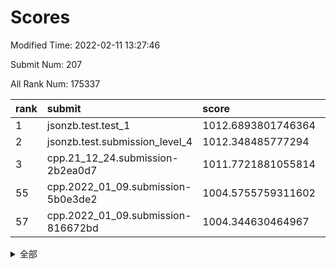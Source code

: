# Scores

Modified Time: 2022-02-11 13:27:46

Submit Num: 207

All Rank Num: 175337

| rank |               submit               |       score        |       sigma        | pk_num |
| :--- | :--------------------------------- | :----------------- | :----------------- | :----- |
| 1    | jsonzb.test.test_1                 | 1012.6893801746364 | 0.8234551561091288 | 3382   |
| 2    | jsonzb.test.submission_level_4     | 1012.348485777294  | 0.8086145135690767 | 3391   |
| 3    | cpp.21_12_24.submission-2b2ea0d7   | 1011.7721881055814 | 0.7654245569240377 | 3386   |
| 55   | cpp.2022_01_09.submission-5b0e3de2 | 1004.5755759311602 | 0.7219712273070568 | 3391   |
| 57   | cpp.2022_01_09.submission-816672bd | 1004.344630464967  | 0.719926405407224  | 3384   |


<details>
<summary>全部</summary>

| rank |                 submit                 |       score        |       sigma        | pk_num |
| :--- | :------------------------------------- | :----------------- | :----------------- | :----- |
| 1    | jsonzb.test.test_1                     | 1012.6893801746364 | 0.8234551561091288 | 3382   |
| 2    | jsonzb.test.submission_level_4         | 1012.348485777294  | 0.8086145135690767 | 3391   |
| 3    | cpp.21_12_24.submission-2b2ea0d7       | 1011.7721881055814 | 0.7654245569240377 | 3386   |
| 4    | gobigger.level_3.submission_level_3_28 | 1011.5231794279109 | 0.7990155493856987 | 3387   |
| 5    | gobigger.level_3.submission_level_3_36 | 1011.4835756126505 | 0.769883413578203  | 3393   |
| 6    | gobigger.level_3.submission_level_3_29 | 1011.3953923229643 | 0.7677903561555217 | 3388   |
| 7    | gobigger.level_3.submission_level_3_10 | 1011.2593169021973 | 0.7644275771625548 | 3388   |
| 8    | gobigger.level_3.submission_level_3_15 | 1010.978241877308  | 0.784462324466298  | 3387   |
| 9    | gobigger.level_3.submission_level_3_38 | 1010.9100092585063 | 0.7652402494202322 | 3384   |
| 10   | gobigger.level_3.submission_level_3_27 | 1010.8845979079196 | 0.777351903223699  | 3388   |
| 11   | gobigger.level_3.submission_level_3_43 | 1010.866563958061  | 0.7651930637065116 | 3387   |
| 12   | gobigger.level_3.submission_level_3_48 | 1010.8640385898294 | 0.7702839363026727 | 3386   |
| 13   | gobigger.level_3.submission_level_3_20 | 1010.8330645509338 | 0.7726166970789594 | 3382   |
| 14   | gobigger.level_3.submission_level_3_2  | 1010.6219554414672 | 0.7800611028189007 | 3383   |
| 15   | gobigger.level_3.submission_level_3_9  | 1010.5965556064012 | 0.7643907174188503 | 3390   |
| 16   | gobigger.level_3.submission_level_3_46 | 1010.5759889742948 | 0.7652214022645818 | 3387   |
| 17   | gobigger.level_3.submission_level_3_1  | 1010.5339594503791 | 0.7717792050257786 | 3390   |
| 18   | gobigger.level_3.submission_level_3_5  | 1010.5305794542014 | 0.7877300948662188 | 3389   |
| 19   | gobigger.level_3.submission_level_3_41 | 1010.4621589307826 | 0.7651259529818621 | 3389   |
| 20   | gobigger.level_3.submission_level_3_23 | 1010.3878949154381 | 0.7699535732808254 | 3388   |
| 21   | gobigger.level_3.submission_level_3_39 | 1010.3281339576213 | 0.7567145932761972 | 3388   |
| 22   | gobigger.level_3.submission_level_3_42 | 1010.322752947352  | 0.7675223646404257 | 3388   |
| 23   | gobigger.level_3.submission_level_3_21 | 1010.2058502706377 | 0.7716075471087037 | 3386   |
| 24   | gobigger.level_3.submission_level_3_11 | 1010.1771372058229 | 0.7519300583429362 | 3389   |
| 25   | gobigger.level_3.submission_level_3_45 | 1010.1350480760744 | 0.7705026686084262 | 3387   |
| 26   | gobigger.level_3.submission_level_3_8  | 1010.0649132213299 | 0.76028617747807   | 3390   |
| 27   | gobigger.level_3.submission_level_3_4  | 1010.0429255593235 | 0.758031305170339  | 3390   |
| 28   | gobigger.level_3.submission_level_3_26 | 1010.0159012339855 | 0.7751349970202286 | 3388   |
| 29   | gobigger.level_3.submission_level_3_24 | 1009.9648299831139 | 0.7504486614864895 | 3393   |
| 30   | gobigger.level_3.submission_level_3_25 | 1009.9531978415532 | 0.7719579350502174 | 3383   |
| 31   | gobigger.level_3.submission_level_3_12 | 1009.9226036362071 | 0.7597846838144576 | 3387   |
| 32   | gobigger.level_3.submission_level_3_32 | 1009.8943349119983 | 0.7936072388250911 | 3390   |
| 33   | gobigger.level_3.submission_level_3_6  | 1009.8293385878975 | 0.7681581966416494 | 3387   |
| 34   | gobigger.level_3.submission_level_3_3  | 1009.7889758276984 | 0.7475930608118935 | 3382   |
| 35   | gobigger.level_3.submission_level_3_16 | 1009.7438701310526 | 0.7492102033294584 | 3386   |
| 36   | gobigger.level_3.submission_level_3_33 | 1009.7135715571395 | 0.7559319502531067 | 3381   |
| 37   | gobigger.level_3.submission_level_3_0  | 1009.693101473     | 0.7927566418629998 | 3388   |
| 38   | gobigger.level_3.submission_level_3_35 | 1009.6784014362825 | 0.7578143465659704 | 3391   |
| 39   | gobigger.level_3.submission_level_3_19 | 1009.6175788175848 | 0.7626148923459248 | 3387   |
| 40   | gobigger.level_3.submission_level_3_13 | 1009.5817031441441 | 0.7393219076695579 | 3387   |
| 41   | gobigger.level_3.submission_level_3_31 | 1009.4921015915828 | 0.7605530993549662 | 3388   |
| 42   | gobigger.level_3.submission_level_3_37 | 1009.442908803121  | 0.723905107495073  | 3379   |
| 43   | gobigger.level_3.submission_level_3_47 | 1009.3885620503527 | 0.7484739857095275 | 3387   |
| 44   | gobigger.level_3.submission_level_3_30 | 1009.3617502100956 | 0.7523175969905039 | 3382   |
| 45   | gobigger.level_3.submission_level_3_40 | 1009.2393449555468 | 0.744884531116836  | 3392   |
| 46   | gobigger.level_3.submission_level_3_7  | 1009.2053315512072 | 0.7542762001078116 | 3389   |
| 47   | gobigger.level_3.submission_level_3_18 | 1009.1172718875889 | 0.7591966373844824 | 3393   |
| 48   | gobigger.level_3.submission_level_3_14 | 1008.9087863602114 | 0.7463181548231804 | 3382   |
| 49   | gobigger.level_3.submission_level_3_22 | 1008.8676766714223 | 0.7525630995898697 | 3384   |
| 50   | gobigger.level_3.submission_level_3_49 | 1008.7325250503798 | 0.7485145760492836 | 3385   |
| 51   | gobigger.level_3.submission_level_3_17 | 1008.3471981167895 | 0.7375087496977327 | 3389   |
| 52   | gobigger.level_3.submission_level_3_44 | 1008.1157305187111 | 0.739320241306377  | 3387   |
| 53   | gobigger.level_3.submission_level_3_34 | 1007.626026601769  | 0.7380724631383909 | 3392   |
| 54   | gobigger.level_1.submission_level_1_29 | 1004.9178916555952 | 0.7343676847079393 | 3388   |
| 55   | cpp.2022_01_09.submission-5b0e3de2     | 1004.5755759311602 | 0.7219712273070568 | 3391   |
| 56   | gobigger.level_1.submission_level_1_6  | 1004.4557197957656 | 0.7217326620825159 | 3394   |
| 57   | cpp.2022_01_09.submission-816672bd     | 1004.344630464967  | 0.719926405407224  | 3384   |
| 58   | gobigger.level_1.submission_level_1_34 | 1004.257200105206  | 0.7198959660095648 | 3384   |
| 59   | gobigger.level_1.submission_level_1_22 | 1004.2493509134656 | 0.7256083488799573 | 3387   |
| 60   | gobigger.level_1.submission_level_1_10 | 1004.2430430591284 | 0.7144979002560924 | 3385   |
| 61   | gobigger.level_1.submission_level_1_15 | 1004.2358342508505 | 0.7273860733924071 | 3383   |
| 62   | gobigger.level_1.submission_level_1_23 | 1004.1644120127213 | 0.712127240127709  | 3388   |
| 63   | gobigger.level_1.submission_level_1_1  | 1004.0268859432398 | 0.7129193814477978 | 3388   |
| 64   | gobigger.level_1.submission_level_1_26 | 1003.9561142356674 | 0.7256783302951355 | 3388   |
| 65   | gobigger.level_1.submission_level_1_46 | 1003.8433703386846 | 0.7208093220054153 | 3392   |
| 66   | gobigger.level_1.submission_level_1_33 | 1003.8116766484864 | 0.7186245569890818 | 3388   |
| 67   | gobigger.level_1.submission_level_1_21 | 1003.7943220153223 | 0.7319462938345515 | 3386   |
| 68   | gobigger.level_1.submission_level_1_38 | 1003.7888902677385 | 0.7266679322161209 | 3390   |
| 69   | gobigger.level_1.submission_level_1_43 | 1003.7691625387827 | 0.7129579465873634 | 3385   |
| 70   | gobigger.level_1.submission_level_1_4  | 1003.7329157645702 | 0.7275019245193002 | 3387   |
| 71   | gobigger.level_1.submission_level_1_2  | 1003.7068532820391 | 0.7111233002389215 | 3387   |
| 72   | gobigger.level_1.submission_level_1_18 | 1003.632212328396  | 0.7087307359822174 | 3398   |
| 73   | gobigger.level_1.submission_level_1_3  | 1003.616963306877  | 0.7089806421887476 | 3389   |
| 74   | gobigger.level_1.submission_level_1_39 | 1003.5878083864656 | 0.7123656041933084 | 3387   |
| 75   | gobigger.level_1.submission_level_1_35 | 1003.4992870471766 | 0.7227700936362703 | 3389   |
| 76   | gobigger.level_1.submission_level_1_14 | 1003.400164720756  | 0.7140715552717115 | 3391   |
| 77   | gobigger.level_1.submission_level_1_31 | 1003.3522472055582 | 0.7182964034499096 | 3392   |
| 78   | gobigger.level_1.submission_level_1_42 | 1003.3433057083266 | 0.7249109452213982 | 3390   |
| 79   | gobigger.level_1.submission_level_1_47 | 1003.3373930970318 | 0.7327501215179429 | 3385   |
| 80   | gobigger.level_1.submission_level_1_20 | 1003.2638655786665 | 0.7272670438691674 | 3386   |
| 81   | gobigger.level_1.submission_level_1_0  | 1003.1685788352144 | 0.7264465681493584 | 3380   |
| 82   | gobigger.level_1.submission_level_1_17 | 1003.1508312733976 | 0.7087766578811263 | 3390   |
| 83   | gobigger.level_1.submission_level_1_27 | 1003.0761446138965 | 0.7190248680325237 | 3387   |
| 84   | gobigger.level_1.submission_level_1_49 | 1003.0586352028673 | 0.7136658274828045 | 3393   |
| 85   | gobigger.level_1.submission_level_1_9  | 1003.0030650814866 | 0.722304162448323  | 3387   |
| 86   | gobigger.level_1.submission_level_1_16 | 1002.9810013329402 | 0.7101545616886513 | 3387   |
| 87   | gobigger.level_1.submission_level_1_30 | 1002.956783210514  | 0.7082618151067409 | 3392   |
| 88   | gobigger.level_1.submission_level_1_8  | 1002.94564605258   | 0.7301315249359169 | 3387   |
| 89   | gobigger.level_1.submission_level_1_13 | 1002.9000354935138 | 0.7099635595819872 | 3386   |
| 90   | gobigger.level_1.submission_level_1_19 | 1002.8962062177864 | 0.7152746104791793 | 3391   |
| 91   | gobigger.level_1.submission_level_1_24 | 1002.8690941291017 | 0.7129643465798855 | 3390   |
| 92   | gobigger.level_1.submission_level_1_11 | 1002.8600379773418 | 0.7189414113765739 | 3388   |
| 93   | gobigger.level_1.submission_level_1_36 | 1002.770647061735  | 0.7089942835647692 | 3387   |
| 94   | gobigger.level_1.submission_level_1_40 | 1002.7372075596675 | 0.7174499799067113 | 3387   |
| 95   | gobigger.level_1.submission_level_1_41 | 1002.7250829004782 | 0.7120859828997984 | 3387   |
| 96   | gobigger.level_1.submission_level_1_48 | 1002.7006513112551 | 0.7274615645367323 | 3389   |
| 97   | gobigger.level_1.submission_level_1_12 | 1002.6258436499633 | 0.7199539617967579 | 3384   |
| 98   | gobigger.level_1.submission_level_1_32 | 1002.6182020320412 | 0.7176446804847993 | 3389   |
| 99   | gobigger.level_1.submission_level_1_5  | 1002.6016758897256 | 0.7201473131729964 | 3391   |
| 100  | gobigger.level_1.submission_level_1_44 | 1002.5967848294222 | 0.722175626081352  | 3386   |
| 101  | gobigger.level_1.submission_level_1_37 | 1002.5393911346517 | 0.7154109364065632 | 3382   |
| 102  | gobigger.level_1.submission_level_1_7  | 1002.4730786007492 | 0.7117745992818564 | 3388   |
| 103  | gobigger.level_1.submission_level_1_45 | 1002.2836556638363 | 0.7154906130433768 | 3386   |
| 104  | gobigger.level_1.submission_level_1_25 | 1002.2154734465694 | 0.7243283504058261 | 3389   |
| 105  | gobigger.level_1.submission_level_1_28 | 1001.9533897728057 | 0.7178329696179099 | 3391   |
| 106  | gobigger.random.submission_random_8    | 997.1909108871425  | 0.7091831860806734 | 3389   |
| 107  | gobigger.random.submission_random_29   | 997.0581987773276  | 0.7003363921249911 | 3388   |
| 108  | gobigger.random.submission_random_2    | 996.999981351275   | 0.7108123085824471 | 3392   |
| 109  | gobigger.random.submission_random_18   | 996.7560493526673  | 0.7054300170948702 | 3391   |
| 110  | gobigger.random.submission_random_27   | 996.7307557784944  | 0.7124595276034368 | 3385   |
| 111  | gobigger.random.submission_random_21   | 996.6220519302933  | 0.7013646805181826 | 3389   |
| 112  | gobigger.random.submission_random_39   | 996.6117430890523  | 0.7053419747790609 | 3386   |
| 113  | gobigger.random.submission_random_42   | 996.4838433059992  | 0.7173788280982462 | 3384   |
| 114  | gobigger.random.submission_random_25   | 996.4590136140771  | 0.7170912785013367 | 3393   |
| 115  | gobigger.random.submission_random_5    | 996.4450852413379  | 0.71343196722819   | 3390   |
| 116  | gobigger.random.submission_random_32   | 996.4291544453604  | 0.7138475975971302 | 3391   |
| 117  | gobigger.random.submission_random_31   | 996.3957787187494  | 0.7049616292502451 | 3392   |
| 118  | gobigger.random.submission_random_26   | 996.359450623659   | 0.7116609700308546 | 3390   |
| 119  | gobigger.random.submission_random_7    | 996.3502278859554  | 0.7084393618075763 | 3391   |
| 120  | gobigger.random.submission_random_4    | 996.2805526396382  | 0.7207853829577128 | 3390   |
| 121  | gobigger.random.submission_random_35   | 996.2290406614734  | 0.7123626239486678 | 3391   |
| 122  | gobigger.random.submission_random_10   | 996.1954328305133  | 0.7128251412886663 | 3392   |
| 123  | gobigger.random.submission_random_23   | 996.1922277363602  | 0.7140439326154778 | 3392   |
| 124  | gobigger.random.submission_random_16   | 996.1766250880114  | 0.7076554483453614 | 3392   |
| 125  | gobigger.random.submission_random_43   | 996.128471270229   | 0.7073841759140789 | 3390   |
| 126  | gobigger.random.submission_random_37   | 995.9742620673787  | 0.7129780164809725 | 3386   |
| 127  | gobigger.random.submission_random_17   | 995.9079836369551  | 0.713223958227226  | 3388   |
| 128  | gobigger.random.submission_random_24   | 995.8695678082784  | 0.7079543658193191 | 3390   |
| 129  | gobigger.random.submission_random_22   | 995.8575931410596  | 0.7017715289325972 | 3386   |
| 130  | gobigger.random.submission_random_38   | 995.8186763848081  | 0.7218311704028377 | 3393   |
| 131  | gobigger.random.submission_random_28   | 995.8131668692026  | 0.7299065069766146 | 3392   |
| 132  | gobigger.random.submission_random_48   | 995.7294649571761  | 0.7197578731897124 | 3388   |
| 133  | gobigger.random.submission_random_41   | 995.7280739745667  | 0.7144305555898024 | 3384   |
| 134  | gobigger.random.submission_random_36   | 995.7192432001377  | 0.7037306346471067 | 3389   |
| 135  | gobigger.random.submission_random_20   | 995.7038431176568  | 0.720891575930078  | 3387   |
| 136  | gobigger.random.submission_random_33   | 995.6994848981836  | 0.7012054362712351 | 3385   |
| 137  | gobigger.random.submission_random_40   | 995.6706731747042  | 0.7139994764187845 | 3384   |
| 138  | gobigger.random.submission_random_44   | 995.6542721502352  | 0.709309326488406  | 3391   |
| 139  | gobigger.random.submission_random_34   | 995.650695055061   | 0.7099891497893156 | 3388   |
| 140  | gobigger.random.submission_random_15   | 995.6468284183671  | 0.7116165627202192 | 3389   |
| 141  | gobigger.random.submission_random_30   | 995.6414608045588  | 0.6968640374369857 | 3387   |
| 142  | gobigger.random.submission_random_13   | 995.6228023695436  | 0.7136151882778232 | 3388   |
| 143  | gobigger.random.submission_random_11   | 995.6083484656288  | 0.7223969892026797 | 3390   |
| 144  | gobigger.random.submission_random_3    | 995.5996495053828  | 0.7208553851682206 | 3384   |
| 145  | gobigger.random.submission_random_46   | 995.5587587022634  | 0.6991469679781783 | 3383   |
| 146  | gobigger.random.submission_random_0    | 995.5405056632462  | 0.7108958773269962 | 3396   |
| 147  | gobigger.random.submission_random_9    | 995.5208378828769  | 0.712232740853011  | 3392   |
| 148  | gobigger.random.submission_random_6    | 995.4643354104276  | 0.710295829501689  | 3388   |
| 149  | gobigger.random.submission_random_14   | 995.4070705659989  | 0.7047504261029452 | 3386   |
| 150  | gobigger.random.submission_random_45   | 995.4029596813939  | 0.719517835747728  | 3382   |
| 151  | gobigger.random.submission_random_12   | 995.3806237109704  | 0.7190311876526791 | 3385   |
| 152  | gobigger.random.submission_random_47   | 995.1333031169805  | 0.7054150991013082 | 3387   |
| 153  | gobigger.random.submission_random_19   | 995.0283534183798  | 0.7076762422382936 | 3388   |
| 154  | gobigger.random.submission_random_1    | 994.887086764726   | 0.7166820674381784 | 3386   |
| 155  | gobigger.random.submission_random_49   | 994.78032872728    | 0.7106795090254364 | 3386   |
| 156  | gobigger.level_2.submission_level_2_49 | 994.4871288031734  | 0.7313875754438337 | 3384   |
| 157  | gobigger.level_2.submission_level_2_27 | 994.0383349108149  | 0.7313136220431566 | 3383   |
| 158  | gobigger.level_2.submission_level_2_13 | 993.0681285859405  | 0.7312216290635307 | 3391   |
| 159  | gobigger.level_2.submission_level_2_20 | 992.9571666681373  | 0.729669546036393  | 3389   |
| 160  | gobigger.level_2.submission_level_2_14 | 992.9130203974562  | 0.7300714796267608 | 3391   |
| 161  | gobigger.level_2.submission_level_2_25 | 992.7507659397397  | 0.7381106126272307 | 3390   |
| 162  | gobigger.level_2.submission_level_2_36 | 992.7362667400547  | 0.7346026185281898 | 3390   |
| 163  | gobigger.level_2.submission_level_2_21 | 992.7240771584941  | 0.730008189681868  | 3384   |
| 164  | gobigger.level_2.submission_level_2_16 | 992.6649753258231  | 0.7429562270107142 | 3390   |
| 165  | gobigger.level_2.submission_level_2_18 | 992.5969305876903  | 0.7500365914392784 | 3390   |
| 166  | gobigger.level_2.submission_level_2_2  | 992.5505546535503  | 0.7356791267383823 | 3391   |
| 167  | gobigger.level_2.submission_level_2_35 | 992.506376011798   | 0.7332973106478489 | 3389   |
| 168  | gobigger.level_2.submission_level_2_40 | 992.5030186503899  | 0.7478733916864951 | 3390   |
| 169  | gobigger.level_2.submission_level_2_31 | 992.5017279169707  | 0.7348361025856451 | 3388   |
| 170  | gobigger.level_2.submission_level_2_41 | 992.4770080498527  | 0.7481508262288827 | 3391   |
| 171  | gobigger.level_2.submission_level_2_43 | 992.4733603383509  | 0.7337269826544203 | 3391   |
| 172  | gobigger.level_2.submission_level_2_24 | 992.4612510047291  | 0.7485602116523037 | 3386   |
| 173  | gobigger.level_2.submission_level_2_22 | 992.4008493709739  | 0.7299163995297653 | 3387   |
| 174  | gobigger.level_2.submission_level_2_10 | 992.3445887326412  | 0.7485154317580732 | 3388   |
| 175  | gobigger.level_2.submission_level_2_5  | 992.3264731757571  | 0.7436421186398043 | 3394   |
| 176  | gobigger.level_2.submission_level_2_32 | 992.3006626022317  | 0.7444344756678063 | 3391   |
| 177  | gobigger.level_2.submission_level_2_23 | 992.2866759270196  | 0.7348841798190615 | 3389   |
| 178  | gobigger.level_2.submission_level_2_29 | 992.2823148671077  | 0.7500010799639021 | 3392   |
| 179  | gobigger.level_2.submission_level_2_6  | 992.2374760197794  | 0.7459932868105589 | 3385   |
| 180  | gobigger.level_2.submission_level_2_38 | 992.1842772951686  | 0.737059439387591  | 3388   |
| 181  | gobigger.level_2.submission_level_2_9  | 992.1494940868911  | 0.7374777478096712 | 3385   |
| 182  | gobigger.level_2.submission_level_2_46 | 992.1190286431698  | 0.7380971251005968 | 3388   |
| 183  | gobigger.level_2.submission_level_2_8  | 992.1033016704122  | 0.7392478105145817 | 3381   |
| 184  | gobigger.level_2.submission_level_2_11 | 992.0799979584255  | 0.7380827145636704 | 3388   |
| 185  | gobigger.level_2.submission_level_2_47 | 991.8975896067482  | 0.7483649585330344 | 3394   |
| 186  | gobigger.level_2.submission_level_2_44 | 991.7701472745927  | 0.7371795241403295 | 3391   |
| 187  | gobigger.level_2.submission_level_2_30 | 991.5925714256069  | 0.7438632160692924 | 3391   |
| 188  | gobigger.level_2.submission_level_2_7  | 991.513316264897   | 0.7616896279482829 | 3385   |
| 189  | gobigger.level_2.submission_level_2_48 | 991.4846348745135  | 0.7422151160716061 | 3391   |
| 190  | gobigger.level_2.submission_level_2_12 | 991.4491466899818  | 0.767112281956725  | 3387   |
| 191  | gobigger.level_2.submission_level_2_37 | 991.3786720276375  | 0.7455312637136091 | 3392   |
| 192  | gobigger.level_2.submission_level_2_34 | 991.376679018988   | 0.7568435493147884 | 3391   |
| 193  | gobigger.level_2.submission_level_2_26 | 991.34905993243    | 0.7722183293200132 | 3394   |
| 194  | gobigger.level_2.submission_level_2_45 | 991.3480245962119  | 0.7457393697641407 | 3392   |
| 195  | gobigger.level_2.submission_level_2_1  | 991.3147427316443  | 0.747563366113337  | 3390   |
| 196  | gobigger.level_2.submission_level_2_4  | 991.3146308377057  | 0.771872889946897  | 3387   |
| 197  | gobigger.level_2.submission_level_2_0  | 991.1742917530248  | 0.7346777590255985 | 3392   |
| 198  | gobigger.level_2.submission_level_2_28 | 991.16986825253    | 0.7651299256503646 | 3387   |
| 199  | gobigger.level_2.submission_level_2_42 | 991.1312386674518  | 0.7449246448540072 | 3393   |
| 200  | gobigger.level_2.submission_level_2_15 | 991.0926108001223  | 0.783252017456983  | 3385   |
| 201  | gobigger.level_2.submission_level_2_3  | 990.8526124617748  | 0.7603707260051871 | 3386   |
| 202  | gobigger.level_2.submission_level_2_39 | 990.8458923369734  | 0.7647324496515598 | 3388   |
| 203  | gobigger.level_2.submission_level_2_17 | 990.7931919368732  | 0.7455440791316224 | 3393   |
| 204  | gobigger.level_2.submission_level_2_19 | 990.3647802974317  | 0.7722748434791276 | 3391   |
| 205  | gobigger.level_2.submission_level_2_33 | 989.7262967879627  | 0.7694639593858079 | 3389   |
| 206  | gobigger.none.submission_none_0        | 977.7320950726419  | 1.2820969190274094 | 3389   |
| 207  | gobigger.none.submission_none_1        | 977.606960852756   | 1.2813391053136571 | 3385   |

</details>
